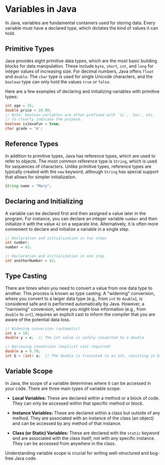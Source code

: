 # Variables in Java

In Java, variables are fundamental containers used for storing data. Every variable must have a declared type, which dictates the kind of values it can hold.

## Primitive Types

Java provides eight primitive data types, which are the most basic building blocks for data manipulation. These include `byte`, `short`, `int`, and `long` for integer values of increasing size. For decimal numbers, Java offers `float` and `double`. The `char` type is used for single Unicode characters, and the `boolean` type can only hold the values `true` or `false`.

Here are a few examples of declaring and initializing variables with primitive types:

```java
int age = 25;
double price = 19.99;
// Note: boolean variables are often prefixed with `is`, `has`, etc.
// to clearly indicate the purpose.
boolean isJavaFun = true;
char grade = 'A';
```

## Reference Types

In addition to primitive types, Java has reference types, which are used to refer to objects. The most common reference type is `String`, which is used for sequences of characters. Unlike primitive types, reference types are typically created with the `new` keyword, although `String` has special support that allows for simpler initialization.

```java
String name = "Mary";
```

## Declaring and Initializing

A variable can be declared first and then assigned a value later in the program. For instance, you can declare an integer variable `number` and then initialize it with the value `42` on a separate line. Alternatively, it is often more convenient to declare and initialize a variable in a single step.

```java
// Declaration and initialization in two steps
int number;
number = 42;

// Declaration and initialization in one step
int anotherNumber = 42;
```

## Type Casting

There are times when you need to convert a value from one data type to another. This process is known as type casting. A "widening" conversion, where you convert to a larger data type (e.g., from `int` to `double`), is considered safe and is performed automatically by Java. However, a "narrowing" conversion, where you might lose information (e.g., from `double` to `int`), requires an explicit cast to inform the compiler that you are aware of the potential data loss.

```java
// Widening conversion (automatic)
int x = 10;
double y = x;  // The int value is safely converted to a double

// Narrowing conversion (explicit cast required)
double a = 9.78;
int b = (int) a;  // The double is truncated to an int, resulting in b = 9
```

## Variable Scope

In Java, the scope of a variable determines where it can be accessed in your code. There are three main types of variable scope:

- **Local Variables:** These are declared within a method or a block of code. They can only be accessed within that specific method or block.

- **Instance Variables:** These are declared within a class but outside of any method. They are associated with an instance of the class (an object) and can be accessed by any method of that instance.

- **Class (or Static) Variables:** These are declared with the `static` keyword and are associated with the class itself, not with any specific instance. They can be accessed from anywhere in the class.

Understanding variable scope is crucial for writing well-structured and bug-free Java code.
